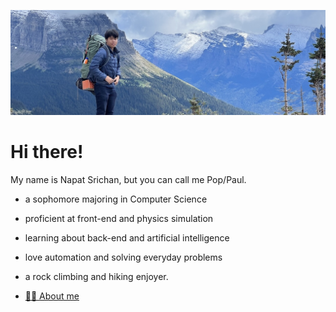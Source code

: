 ![me at glacier national park](./cover.jpeg)

# Hi there!

My name is Napat Srichan, but you can call me Pop/Paul.

- a sophomore majoring in Computer Science
- proficient at front-end and physics simulation
- learning about back-end and artificial intelligence
- love automation and solving everyday problems
- a rock climbing and hiking enjoyer.

- [💁‍♂️ About me](./about.md)
